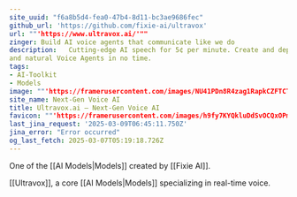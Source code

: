 ```yaml
---
site_uuid: "f6a8b5d4-fea0-47b4-8d11-bc3ae9686fec"
github_url: 'https://github.com/fixie-ai/ultravox'
url: ""'https://www.ultravox.ai/'""
zinger: Build AI voice agents that communicate like we do
description:   Cutting-edge AI speech for 5¢ per minute. Create and deploy highly effective
and natural Voice Agents in no time.
tags:
- AI-Toolkit
- Models
image: ""'https://framerusercontent.com/images/NU41PDn8R4zag1RapkCZFTCTOxM.jpg'""
site_name: Next-Gen Voice AI
title: Ultravox.ai — Next-Gen Voice AI
favicon: ""'https://framerusercontent.com/images/h9fy7KYQkluDdSvOCQxOPmxcY.svg'""
last_jina_request: '2025-03-09T06:45:11.750Z'
jina_error: "Error occurred"
og_last_fetch: 2025-03-07T05:19:18.726Z
---
```


One of the [[AI Models|Models]] created by [[Fixie AI]].

 [[Ultravox]], a core [[AI Models|Models]] specializing in real-time voice.  

